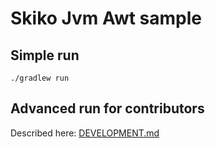 # Skiko Jvm Awt sample

## Simple run
`./gradlew run`

## Advanced run for contributors
Described here: [DEVELOPMENT.md](../../DEVELOPMENT.md)
